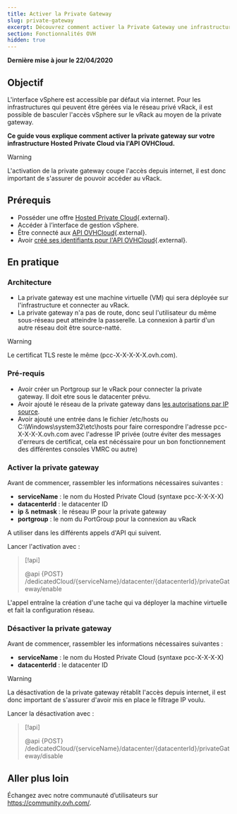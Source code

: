 ```yaml
---
title: Activer la Private Gateway
slug: private-gateway
excerpt: Découvrez comment activer la Private Gateway une infrastructure Hosted Private Cloud
section: Fonctionnalités OVH
hidden: true
---
```


**Dernière mise à jour le 22/04/2020**

## Objectif

L'interface vSphere est accessible par défaut via internet. Pour les infrastructures qui peuvent être gérées via le réseau privé vRack, il est possible de basculer l'accès vSphere sur le vRack au moyen de la private gateway.

**Ce guide vous explique comment activer la private gateway sur votre infrastructure Hosted Private Cloud via l'API OVHCloud.**

> [!warning]
>
> L'activation de la private gateway coupe l'accès depuis internet, il est donc important de s'assurer de pouvoir accéder au vRack.
>

## Prérequis

* Posséder une offre [Hosted Private Cloud](https://www.ovh.com/fr/private-cloud/){.external}.
* Accéder à l’interface de gestion vSphere.
* Être connecté aux [API OVHCloud](https://api.ovh.com/console){.external}.
* Avoir [créé ses identifiants pour l'API OVHCloud](https://docs.ovh.com/gb/en/customer/first-steps-with-ovh-api/){.external}.

## En pratique

### Architecture

* La private gateway est une machine virtuelle (VM) qui sera déployée sur l'infrastructure et connecter au vRack.
* La private gateway n'a pas de route, donc seul l'utilisateur du même sous-réseau peut atteindre la passerelle. La connexion à partir d'un autre réseau doit être source-natté.

> [!warning]
>
> Le certificat TLS reste le même (pcc-X-X-X-X-X.ovh.com).
>

### Pré-requis

* Avoir créer un Portgroup sur le vRack pour connecter la private gateway. Il doit etre sous le datacenter prévu.
* Avoir ajouté le réseau de la private gateway dans [les autorisations par IP source](https://docs.ovh.com/fr/private-cloud/manager-ovh-private-cloud/).
* Avoir ajouté une entrée dans le fichier /etc/hosts ou C:\Windows\system32\etc\hosts pour faire correspondre l'adresse pcc-X-X-X-X.ovh.com avec l'adresse IP privée (outre éviter des messages d'erreurs de certificat, cela est nécéssaire pour un bon fonctionnement des différentes consoles VMRC ou autre)

### Activer la private gateway

Avant de commencer, rassembler les informations nécessaires suivantes :
- **serviceName** : le nom du Hosted Private Cloud (syntaxe pcc-X-X-X-X)
- **datacenterId** : le datacenter ID
- **ip** & **netmask** : le réseau IP pour la private gateway
- **portgroup** : le nom du PortGroup pour la connexion au vRack

A utiliser dans les différents appels d'API qui suivent.

Lancer l'activation avec :

> [!api]
>
> @api {POST} /dedicatedCloud/{serviceName}/datacenter/{datacenterId}/privateGateway/enable
>

L'appel entraîne la création d'une tache qui va déployer la machine virtuelle et fait la configuration réseau.

### Désactiver la private gateway

Avant de commencer, rassembler les informations nécessaires suivantes :
- **serviceName** : le nom du Hosted Private Cloud (syntaxe pcc-X-X-X-X)
- **datacenterId** : le datacenter ID

> [!warning]
>
> La désactivation de la private gateway rétablit l'accès depuis internet, il est donc important de s'assurer d'avoir mis en place le filtrage IP voulu.
>


Lancer la désactivation avec :

> [!api]
>
> @api {POST} /dedicatedCloud/{serviceName}/datacenter/{datacenterId}/privateGateway/disable
>

## Aller plus loin

Échangez avec notre communauté d’utilisateurs sur <https://community.ovh.com/>.
